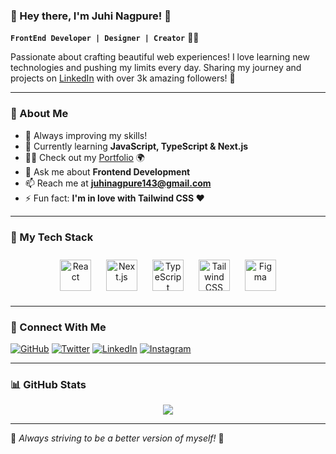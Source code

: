 ### 🌸 Hey there, I'm Juhi Nagpure! 🌸

**`FrontEnd Developer | Designer | Creator`** 💖✨

Passionate about crafting beautiful web experiences! I love learning new technologies and pushing my limits every day. Sharing my journey and projects on [LinkedIn](https://www.linkedin.com/in/juhi-nagpure-38108b21b/) with over 3k amazing followers! 🚀

---

### 🌟 About Me
- 🔭 Always improving my skills!
- 🌱 Currently learning **JavaScript, TypeScript & Next.js**
- 👩‍💻 Check out my [Portfolio](https://juhinagpure.netlify.app) 🌍
- 💬 Ask me about **Frontend Development**
- 📫 Reach me at **juhinagpure143@gmail.com**
- ⚡ Fun fact: **I'm in love with Tailwind CSS ❤️**

---

### 🎨 My Tech Stack

<div align="center">  
<a href="https://reactjs.org/" target="_blank"><img style="margin: 10px" src="https://profilinator.rishav.dev/skills-assets/react-original-wordmark.svg" alt="React" height="50" /></a>  
<a href="https://nextjs.org/" target="_blank"><img style="margin: 10px" src="https://profilinator.rishav.dev/skills-assets/nextjs.svg" alt="Next.js" height="50" /></a>  
<a href="https://www.typescriptlang.org/" target="_blank"><img style="margin: 10px" src="https://profilinator.rishav.dev/skills-assets/typescript-original.svg" alt="TypeScript" height="50" /></a>  
<a href="https://www.tailwindcss.com/" target="_blank"><img style="margin: 10px" src="https://profilinator.rishav.dev/skills-assets/tailwindcss.svg" alt="Tailwind CSS" height="50" /></a>  
<a href="https://www.figma.com/" target="_blank"><img style="margin: 10px" src="https://profilinator.rishav.dev/skills-assets/figma-icon.svg" alt="Figma" height="50" /></a>  
</div>

---

### 💬 Connect With Me
<a href="https://github.com/juhinagpure" target="_blank"><img src="https://img.shields.io/badge/github-%2324292e.svg?&style=for-the-badge&logo=github&logoColor=white" alt="GitHub" /></a>
<a href="https://twitter.com/JuhiNagpure" target="_blank"><img src="https://img.shields.io/badge/twitter-%2300acee.svg?&style=for-the-badge&logo=twitter&logoColor=white" alt="Twitter" /></a>
<a href="https://www.linkedin.com/in/juhi-nagpure-38108b21b/" target="_blank"><img src="https://img.shields.io/badge/linkedin-%231E77B5.svg?&style=for-the-badge&logo=linkedin&logoColor=white" alt="LinkedIn" /></a>
<a href="https://instagram.com/juhiii_281" target="_blank"><img src="https://img.shields.io/badge/instagram-%23000000.svg?&style=for-the-badge&logo=instagram&logoColor=white" alt="Instagram" /></a>

---

### 📊 GitHub Stats
<div align="center"><img src="https://github-readme-stats.vercel.app/api?username=juhinagpure&show_icons=true&count_private=true&hide_border=true" align="center" /></div>

---

🌸 *Always striving to be a better version of myself!* 🌸

